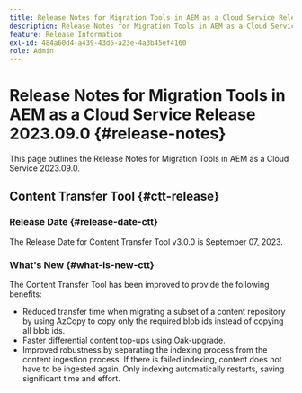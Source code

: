 ```yaml
---
title: Release Notes for Migration Tools in AEM as a Cloud Service Release 2023.09.0
description: Release Notes for Migration Tools in AEM as a Cloud Service Release 2023.09.0
feature: Release Information
exl-id: 484a60d4-a439-43d6-a23e-4a3b45ef4160
role: Admin
---
```

# Release Notes for Migration Tools in AEM as a Cloud Service Release 2023.09.0 {#release-notes}

This page outlines the Release Notes for Migration Tools in AEM as a Cloud Service 2023.09.0.

## Content Transfer Tool {#ctt-release}

### Release Date {#release-date-ctt}

The Release Date for Content Transfer Tool v3.0.0 is September 07, 2023.

### What's New {#what-is-new-ctt}

The Content Transfer Tool has been improved to provide the following benefits:

* Reduced transfer time when migrating a subset of a content repository by using AzCopy to copy only the required blob ids instead of copying all blob ids.
* Faster differential content top-ups using Oak-upgrade.
* Improved robustness by separating the indexing process from the content ingestion process. If there is failed indexing, content does not have to be ingested again. Only indexing automatically restarts, saving significant time and effort.
